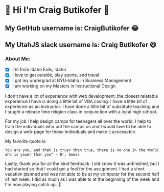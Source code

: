 # :wave: Hi I'm Craig Butikofer :wave:
## My GetHub username is: CraigButikofer :joy:
## My UtahJS slack username is: Craig Butikofer :laughing:
### About Me:
- [x] I'm from Idaho Falls, Idaho
- [x] I love to get outside, play sports, and travel
- [x] I got my undergrad at BYU-Idaho in Business Management
- [x] I am working on my Masters in Instructional Design

I don't have a lot of experience with web development, the closest relatable experience I have is doing a little bit of VBA coding.
I have a little bit of experience as an instructor. I have done a little bit of substitute teaching and I taught a release time religion class in conjunction with a local high school. 

For my job I help design camps for teenagers all over the world. I help to train the individuals who put the camps on and I would love to be able to design a web-page for those individuals and make it accessable.

My favorite quote is: 

```You are you, and that is truer than true, there is no one in the World who is youer than you" - Dr. Seuss```

Lastly, thank you for all the kind feedback. I did know it was unfinished, but I had started so that I could get a feel for the assignment. I had a short vacation planned and was not able to be at my computer for the second half of last week. I did as much as I was able to at the beginning of the week and I'm now playing catch up. :pray:
